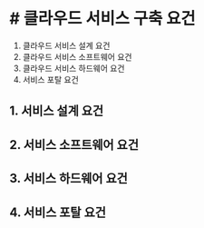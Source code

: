 # # 클라우드 서비스 구축 요건

1. 클라우드 서비스 설계 요건
2. 클라우드 서비스 소프트웨어 요건
3. 클라우드 서비스 하드웨어 요건
4. 서비스 포탈 요건



## 1. 서비스 설계 요건



## 2. 서비스 소프트웨어 요건





## 3. 서비스 하드웨어 요건





## 4. 서비스 포탈 요건



